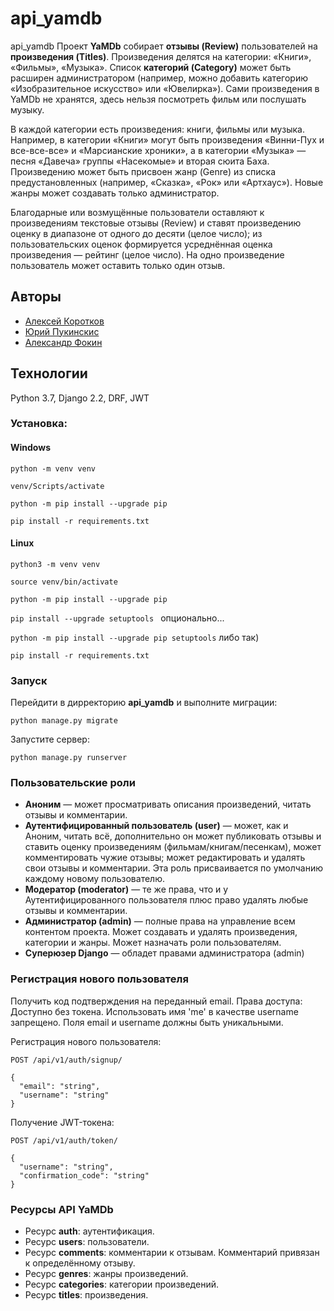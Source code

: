 # api_yamdb
api_yamdb
Проект **YaMDb** собирает **отзывы (Review)** пользователей на **произведения (Titles)**. Произведения делятся на категории: «Книги», «Фильмы», «Музыка». Список **категорий (Category)** может быть расширен администратором (например, можно добавить категорию «Изобразительное искусство» или «Ювелирка»).
Сами произведения в YaMDb не хранятся, здесь нельзя посмотреть фильм или послушать музыку.

В каждой категории есть произведения: книги, фильмы или музыка. Например, в категории «Книги» могут быть произведения «Винни-Пух и все-все-все» и «Марсианские хроники», а в категории «Музыка» — песня «Давеча» группы «Насекомые» и вторая сюита Баха.
Произведению может быть присвоен жанр (Genre) из списка предустановленных (например, «Сказка», «Рок» или «Артхаус»). Новые жанры может создавать только администратор.

Благодарные или возмущённые пользователи оставляют к произведениям текстовые отзывы (Review) и ставят произведению оценку в диапазоне от одного до десяти (целое число); из пользовательских оценок формируется усреднённая оценка произведения — рейтинг (целое число). На одно произведение пользователь может оставить только один отзыв.

## Авторы
- [Алексей Коротков](https://github.com/krtkv-alex)
- [Юрий Пукинскис](https://github.com/YuriyPukinskis)
- [Александр Фокин](https://github.com/Wegnagun)

## Технологии
Python 3.7, Django 2.2, DRF, JWT

### Установка: 
#### Windows
`python -m venv venv `

`venv/Scripts/activate `

`python -m pip install --upgrade pip `

`pip install -r requirements.txt `

#### Linux
`python3 -m venv venv `

`source venv/bin/activate `

`python -m pip install --upgrade pip `

`pip install --upgrade setuptools ` опционально...

`python -m pip install --upgrade pip setuptools` либо так)

`pip install -r requirements.txt `

### Запуск
Перейдити в дирректорию **api_yamdb** и выполните миграции:

`python manage.py migrate `

Запустите сервер:

`python manage.py runserver`

### Пользовательские роли
- **Аноним** — может просматривать описания произведений, читать отзывы и комментарии.
- **Аутентифицированный пользователь (user)** — может, как и Аноним, читать всё, дополнительно он может публиковать отзывы и ставить оценку произведениям (фильмам/книгам/песенкам), может комментировать чужие отзывы; может редактировать и удалять свои отзывы и комментарии. Эта роль присваивается по умолчанию каждому новому пользователю.
- **Модератор (moderator)** — те же права, что и у Аутентифицированного пользователя плюс право удалять любые отзывы и комментарии.
- **Администратор (admin)** — полные права на управление всем контентом проекта. Может создавать и удалять произведения, категории и жанры. Может назначать роли пользователям.
- **Суперюзер Django** — обладет правами администратора (admin)

### Регистрация нового пользователя
Получить код подтверждения на переданный email.
Права доступа: Доступно без токена.
Использовать имя 'me' в качестве username запрещено.
Поля email и username должны быть уникальными.

Регистрация нового пользователя:
```
POST /api/v1/auth/signup/

{
  "email": "string",
  "username": "string"
}
```

Получение JWT-токена:
```
POST /api/v1/auth/token/

{
  "username": "string",
  "confirmation_code": "string"
}
```

### Ресурсы API YaMDb
- Ресурс **auth**: аутентификация.
- Ресурс **users**: пользователи.
- Ресурс **comments**: комментарии к отзывам. Комментарий привязан к определённому отзыву.
- Ресурс **genres**: жанры произведений.
- Ресурс **categories**: категории произведений.
- Ресурс **titles**: произведения.
